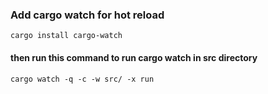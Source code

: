 ### Add cargo watch for hot reload
```
cargo install cargo-watch 

```
#### then run this command to run cargo watch in src directory
```
cargo watch -q -c -w src/ -x run

```